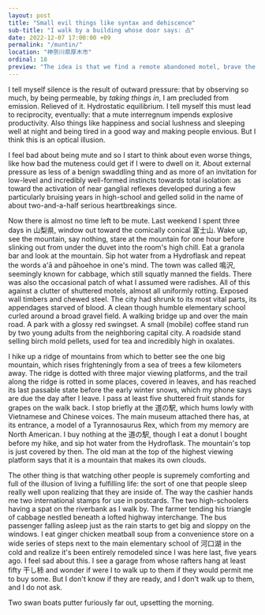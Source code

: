 ```yaml
---
layout: post
title: "Small evil things like syntax and dehiscence"
sub-title: "I walk by a building whose door says: 占"
date: 2022-12-07 17:00:00 +09
permalink: "/muntin/"
location: "神奈川県厚木市"
ordinal: 18
preview: "The idea is that we find a remote abandoned motel, brave the hoarfrost in heavy-duty sleeping bags, and content, despite exhaustion, in the motel's satisfaction in having had us."
---
```

I tell myself silence is the result of outward pressure: that by observing so much, by being permeable, by *taking things in*, I am precluded from emission. Relieved of it. Hydrostatic equilibrium. I tell myself this must lead to reciprocity, eventually: that a mute interregnum impends explosive productivity. Also things like happiness and social lushness and sleeping well at night and being tired in a good way and making people envious. But I think this is an optical illusion.

I feel bad about being mute and so I start to think about even worse things, like how bad the muteness could get if I were to dwell on it. About external pressure as less of a benign swaddling thing and as more of an invitation for low-level and incredibly well-formed instincts towards total isolation: as toward the activation of near ganglial reflexes developed during a few particularly bruising years in high-school and gelled solid in the name of about two-and-a-half serious heartbreakings since.

Now there is almost no time left to be mute. Last weekend I spent three days in 山梨県, window out toward the comically conical 富士山. Wake up, see the mountain, say nothing, stare at the mountain for one hour before slinking out from under the duvet into the room's high chill. Eat a granola bar and look at the mountain. Sip hot water from a Hydroflask and repeat the words a'ā and pāhoehoe in one's mind. The town was called 鳴沢, seemingly known for cabbage, which still squatly manned the fields. There was also the occasional patch of what I assumed were radishes. All of this against a clutter of shuttered motels, almost all uniformly rotting. Exposed wall timbers and chewed steel. The city had shrunk to its most vital parts, its appendages starved of blood. A clean though humble elementary school curled around a broad gravel field. A walking bridge up and over the main road. A park with a glossy red swingset. A small (mobile) coffee stand run by two young adults from the neighboring capital city. A roadside stand selling birch mold pellets, used for tea and incredibly high in oxalates.

I hike up a ridge of mountains from which to better see the one big mountain, which rises frighteningly from a sea of trees a few kilometers away. The ridge is dotted with three major viewing platforms, and the trail along the ridge is rotted in some places, covered in leaves, and has reached its last passable state before the early winter snows, which my phone says are due the day after I leave. I pass at least five shuttered fruit stands for grapes on the walk back. I stop briefly at the 道の駅, which hums lowly with Vietnamese and Chinese voices. The main museum attached there has, at its entrance, a model of a Tyrannosaurus Rex, which from my memory are North American. I buy nothing at the 道の駅, though I eat a donut I bought before my hike, and sip hot water from the Hydroflask. The mountain's top is just covered by then. The old man at the top of the highest viewing platform says that it is a mountain that makes its own clouds.

The other thing is that watching other people is supremely comforting and full of the illusion of living a fulfilling life: the sort of one that people sleep really well upon realizing that they are inside of. The way the cashier hands me two international stamps for use in postcards. The two high-schoolers having a spat on the riverbank as I walk by. The farmer tending his triangle of cabbage nestled beneath a lofted highway interchange. The bus passenger falling asleep just as the rain starts to get big and sloppy on the windows. I eat ginger chicken meatball soup from a convenience store on a wide series of steps next to the main elementary school of 河口湖 in the cold and realize it's been entirely remodeled since I was here last, five years ago. I feel sad about this. I see a garage from whose rafters hang at least fifty 干し柿 and wonder if were I to walk up to them if they would permit me to buy some. But I don't know if they are ready, and I don't walk up to them, and I do not ask.

Two swan boats putter furiously far out, upsetting the morning.